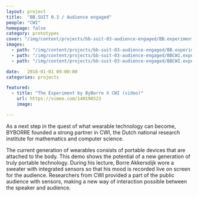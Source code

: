 ```yaml
---
layout: project
title:  "BB.SUIT 0.3 / Audience engaged"
people: "CWI"
homepage: false
category: prototypes
cover: "/img/content/projects/bb-suit-03-audience-engaged/BB.experiment04-06.sweater01.jpg"
images:
  - path: "/img/content/projects/bb-suit-03-audience-engaged/BB.experiment04-06.sweater01.jpg"
  - path: "/img/content/projects/bb-suit-03-audience-engaged/BBCWI.experiment.audiance.engagment.sensors.JPG"
  - path: "/img/content/projects/bb-suit-03-audience-engaged/BBCWI.experiment.infograpic.for.audiance.JPG"

date:   2016-01-01 09:00:00
categories: projects

featured:
  - title: "The Experiment by ByBorre X CWI (video)"
    url: https://vimeo.com/140198523
    image:

---
```


As a next step in the quest of what wearable technology can become, BYBORRE founded a strong partner in CWI,
the Dutch national research institute for mathematics and computer science.

The current generation of wearables consists of portable devices that are attached to the body. This demo shows the potential of a new generation of truly portable technology. During his lecture, Borre Akkersdijk wore a sweater with integrated sensors so that his mood is recorded live on screen for the audience. Researchers from CWI provided a part of the public audience with sensors, making a new way of interaction possible between the speaker and audience.
